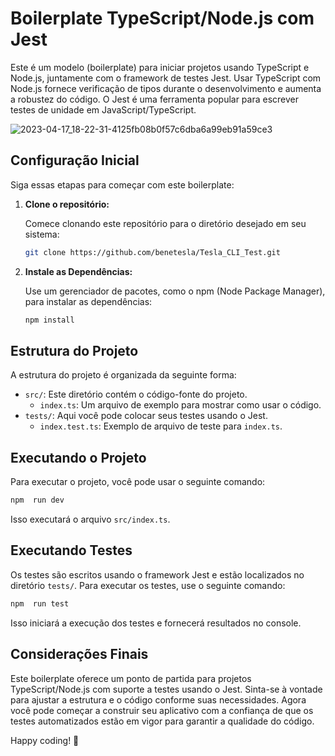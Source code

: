 # Boilerplate TypeScript/Node.js com Jest

Este é um modelo (boilerplate) para iniciar projetos usando TypeScript e Node.js, juntamente com o framework de testes Jest. Usar TypeScript com Node.js fornece verificação de tipos durante o desenvolvimento e aumenta a robustez do código. O Jest é uma ferramenta popular para escrever testes de unidade em JavaScript/TypeScript.

![2023-04-17_18-22-31-4125fb08b0f57c6dba6a99eb91a59ce3](https://github.com/benetesla/Tesla_CLI_Test/assets/78994881/685a374e-1f75-4872-9e5a-65380647331a)

## Configuração Inicial

Siga essas etapas para começar com este boilerplate:

1. **Clone o repositório:**

   Comece clonando este repositório para o diretório desejado em seu sistema:

   ```bash
   git clone https://github.com/benetesla/Tesla_CLI_Test.git
   ```
2. **Instale as Dependências:**

   Use um gerenciador de pacotes, como o npm (Node Package Manager), para instalar as dependências:

   ```bash
   npm install
   ```

## Estrutura do Projeto

A estrutura do projeto é organizada da seguinte forma:

- `src/`: Este diretório contém o código-fonte do projeto.
  - `index.ts`: Um arquivo de exemplo para mostrar como usar o código.
- `tests/`: Aqui você pode colocar seus testes usando o Jest.
  - `index.test.ts`: Exemplo de arquivo de teste para `index.ts`.

## Executando o Projeto

Para executar o projeto, você pode usar o seguinte comando:

```bash
npm  run dev
```

Isso executará o arquivo `src/index.ts`.

## Executando Testes

Os testes são escritos usando o framework Jest e estão localizados no diretório `tests/`. Para executar os testes, use o seguinte comando:

```bash
npm  run test
```

Isso iniciará a execução dos testes e fornecerá resultados no console.

## Considerações Finais

Este boilerplate oferece um ponto de partida para projetos TypeScript/Node.js com suporte a testes usando o Jest. Sinta-se à vontade para ajustar a estrutura e o código conforme suas necessidades. Agora você pode começar a construir seu aplicativo com a confiança de que os testes automatizados estão em vigor para garantir a qualidade do código.

Happy coding! 🚀
